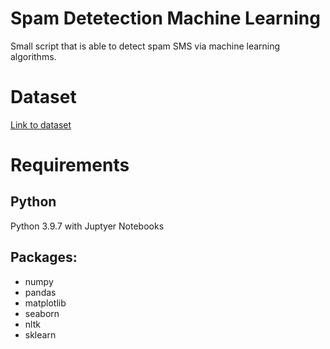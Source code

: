 # Spam Detetection Machine Learning
Small script that is able to detect spam SMS via machine learning algorithms.

# Dataset
[Link to dataset](https://www.kaggle.com/uciml/sms-spam-collection-dataset) 

# Requirements
## Python
Python 3.9.7 with Juptyer Notebooks
## Packages:
- numpy
- pandas
- matplotlib
- seaborn
- nltk
- sklearn
